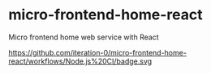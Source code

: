 # micro-frontend-home-react
Micro frontend home web service with React 

https://github.com/iteration-0/micro-frontend-home-react/workflows/Node.js%20CI/badge.svg
